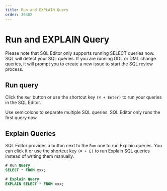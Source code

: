 ```yaml
---
title: Run and EXPLAIN Query
order: 30402
---
```


# Run and EXPLAIN Query

<hint-block type="info">

Please note that SQL Editor only supports running SELECT queries now. SQL will detect your SQL queries. If you are running DDL or DML change queries, it will prompt you to create a new issue to start the SQL review process.

</hint-block>

## Run query

Click the `Run` button or use the shortcut key `(⌘ + Enter)` to run your queries in the SQL Editor.

Use semicolons to separate multiple SQL queries. SQL Editor only runs the first query now.

## Explain Queries

SQL Editor provides a button next to the `Run` one to run Explain queries. You can click it or use the shortcut key `(⌘ + E)` to run Explain SQL queries instead of writing them manually.

```sql
# Run Query
SELECT * FROM xxx;

# Explain Query
EXPLAIN SELECT * FROM xxx;
```
